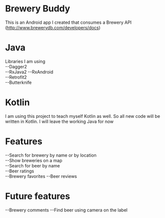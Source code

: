 # Brewery Buddy
This is an Android app I created that consumes a Brewery API (http://www.brewerydb.com/developers/docs)

# Java
Libraries I am using  
--Dagger2  
--RxJava2
--RxAndroid  
--Retrofit2  
--Butterknife  

# Kotlin
I am using this project to teach myself Kotlin as well. So all new code will be written in Kotlin.  I will leave the working Java for now

# Features
--Search for brewery by name or by location  
--Show breweries on a map  
--Search for beer by name  
--Beer ratings  
--Brewery favorites
--Beer reviews

# Future features
--Brewery comments
--Find beer using camera on the label  
